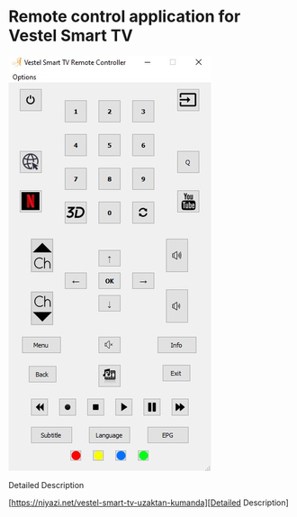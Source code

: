 # Remote control application for Vestel Smart TV

![alt text](https://github.com/niyazialpay/VestelSmartTVRemoteController/blob/master/screenshot.jpg?raw=true)

Detailed Description

[https://niyazi.net/vestel-smart-tv-uzaktan-kumanda][Detailed Description]

[Detailed Description]: https://niyazi.net/vestel-smart-tv-uzaktan-kumanda
